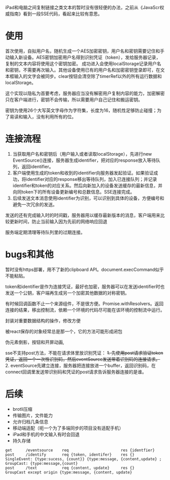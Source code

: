 iPad和电脑之间复制链接之类文本的暂时没有很轻便的办法，之前从《JavaScr权威指南》看到一段SSE代码，看起来比较有意思。

# 使用
首次使用，自拟用户名，随机生成一个AES加密密钥，用户名和密钥需要记住和手动输入新设备。AES密钥加密用户名得到识别凭证（token），发给服务器记录，复制的文本内容将使用这个密钥加密。
成功进入会使用localStorage记录用户名和密钥，不需要再次输入。其他设备使用已有的用户名和加密密钥登录即可，在文本框输入的文字会被同步。clear按钮会清空除了timerRef以外的所有运行数据和localStorage。

这个实现以隐私为首要考虑，服务器应当没有解密用户复制内容的能力，加密解密只在客户端进行，密钥不会传输，所以需要用户自己记住和搬运密钥。

密钥为使用26个大写英文字母作为字符集，长度为16，随机性足够防止碰撞；为了易读和输入，没有利用所有的位。

# 连接流程
1. 当获取用户名和密钥后（用户输入或者读取localStorage），先进行new EventSource()连接，服务器生成identifier，把对应的response放入等待队列，返回identifier。
2. 客户端使用生成的token和收到的identifier向服务器发起验证。如果验证成功，将identifier对应的response移出等待队列，加入已连接队列；并记录identifier和token的对应关系。然后向新加入的设备发送缓存的最新信息，并向同token下的所有设备更新编号和总数信息。SSE连接完成。
3. 后续发送文本消息使用identifier为识别，可以识别到具体的设备，方便编号和避免一次冗余的发送。

发送的还有完成输入时的时间戳，服务器用以缓存最新版本的消息，客户端用来比较更新时间，防止当前输入因为先前的网络响应回退

服务端定期清理等待队列里的过期连接。

# bugs和其他
暂时没有https部署，用不了新的clipboard API。document.execCommand似乎不能粘贴。

token和identifier是作为连接凭证，最好也加密，服务器可以在发送identifier时也发送一个公钥，客户端再生成另一个加密其他数据的对称密钥。

有时候回调函数不止一个来源组件，不是很方便。Promise.withResolvers。返回连接的结果，移出控制流，依赖一个环境的代码尽可能在该环境的控制流中运行。

封装对重要数据结构的操作，修改方便

被react保存的对象经常总是那一个，它的方法可能形成闭包

伪元素倒影，按钮和开屏动画,

sse不支持post方法，不能在请求体里放识别凭证：
~~1. 先使用post请求验证token凭证，返回一个一次性识别码，然后eventSource发送带着识别码的连接请求。~~
2. eventSource先建立连接，服务器把连接放进一个buffer，返回识别码，在connect回调里发送带识别码和凭证的post请求告诉服务器连接的是谁。

# 后续
- brotli压缩
- 传输图片，文件能力
- 允许归档几条信息
- 移动端适配（呃一个为了多端同步的项目没有适配手机）
- iPad和手机的中文输入有时会回退
- 持久存储

``` 
get      /eventsource    req                       res {identfier}
post     /identify       req {token, identifer}    res {}           SingleEvent: {type:sucess, {count}} {type:message, {content,update} ; GroupCast: {type:message,{count} 
post     /text           req {content, update}     res {}           GroupCast except origin {type:message, {content, update}


```

